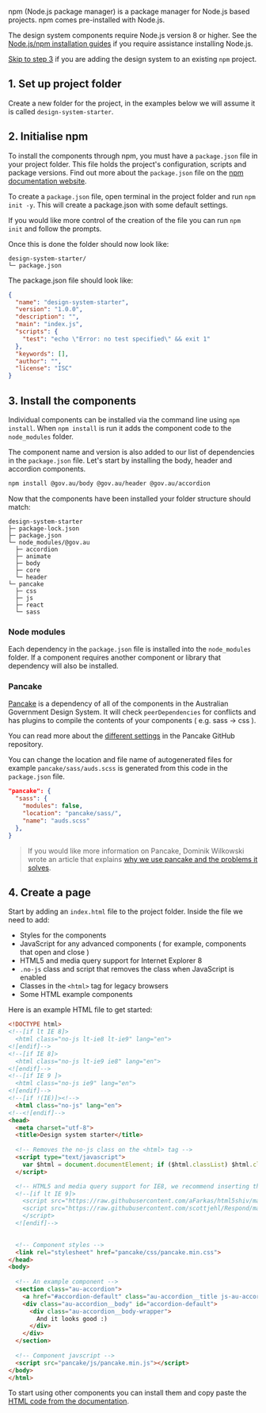 npm (Node.js package manager) is a package manager for Node.js based projects. npm comes pre-installed with Node.js.

The design system components require Node.js version 8 or higher. See the [Node.js/npm installation guides](https://docs.npmjs.com/getting-started/installing-node#install-npm--manage-npm-versions) if you require assistance installing Node.js.

[Skip to step 3](#3-install-the-components) if you are adding the design system to an existing `npm` project.


## 1. Set up project folder

Create a new folder for the project, in the examples below we will assume it is called `design-system-starter`.


## 2. Initialise npm

To install the components through npm, you must have a `package.json` file in your project folder. This file holds the project's configuration, scripts and package versions. Find out more about the `package.json` file on the [npm documentation website](https://docs.npmjs.com/files/package.json).

To create a `package.json` file, open terminal in the project folder and run `npm init -y`. This will create a package.json with some default settings.

If you would like more control of the creation of the file you can run `npm init` and follow the prompts.

Once this is done the folder should now look like:

```nocopy
design-system-starter/
└─ package.json
```

The package.json file should look like:

```json
{
  "name": "design-system-starter",
  "version": "1.0.0",
  "description": "",
  "main": "index.js",
  "scripts": {
    "test": "echo \"Error: no test specified\" && exit 1"
  },
  "keywords": [],
  "author": "",
  "license": "ISC"
}
```


## 3. Install the components

Individual components can be installed via the command line using `npm install`. When `npm install` is run it adds the component code to the `node_modules` folder.

The component name and version is also added to our list of dependencies in the `package.json` file. Let's start by installing the body, header and accordion components.

```bash
npm install @gov.au/body @gov.au/header @gov.au/accordion
```

Now that the components have been installed your folder structure should match:
```nocopy
design-system-starter
├─ package-lock.json
├─ package.json
└─ node_modules/@gov.au
  ├─ accordion
  ├─ animate
  ├─ body
  ├─ core
  └─ header
└─ pancake
  ├─ css
  ├─ js
  ├─ react
  └─ sass
```


### Node modules

Each dependency in the `package.json` file is installed into the `node_modules` folder. If a component requires another component or library that dependency will also be installed.


### Pancake

[Pancake](https://github.com/govau/pancake) is a dependency of all of the components in the Australian Government Design System. It will check `peerDependencies` for conflicts and has plugins to compile the contents of your components ( e.g. sass -> css ).

You can read more about the [different settings](https://github.com/govau/pancake#local-settings) in the Pancake GitHub repository.

You can change the location and file name of autogenerated files for example `pancake/sass/auds.scss` is generated from this code in the `package.json` file.
```json
"pancake": {
  "sass": {
    "modules": false,
    "location": "pancake/sass/",
    "name": "auds.scss"
  },
}
```

> If you would like more information on Pancake, Dominik Wilkowski wrote an article that explains [why we use pancake and the problems it solves](https://medium.com/dailyjs/npm-and-the-front-end-950c79fc22ce).


## 4. Create a page

Start by adding an `index.html` file to the project folder. Inside the file we need to add:
- Styles for the components
- JavaScript for any advanced components ( for example, components that open and close )
- HTML5 and media query support for Internet Explorer 8
- `.no-js` class and script that removes the class when JavaScript is enabled
- Classes in the `<html>` tag for legacy browsers
- Some HTML example components

Here is an example HTML file to get started:
```html
<!DOCTYPE html>
<!--[if lt IE 8]>
  <html class="no-js lt-ie8 lt-ie9" lang="en">
<![endif]-->
<!--[if IE 8]>
  <html class="no-js lt-ie9 ie8" lang="en">
<![endif]-->
<!--[if IE 9 ]>
  <html class="no-js ie9" lang="en">
<![endif]-->
<!--[if !(IE)]><!-->
  <html class="no-js" lang="en">
<!--<![endif]-->
<head>
  <meta charset="utf-8">
  <title>Design system starter</title>
  
  <!-- Removes the no-js class on the <html> tag -->
  <script type="text/javascript">
    var $html = document.documentElement; if ($html.classList) $html.classList.remove("no-js"), $html.classList.add("js"); else { var className = "no-js"; $html.className = $html.className.replace(new RegExp("(^|\\b)" + className.split(" ").join("|") + "(\\b|$)", "gi"), " "), $html.className += " js" }
  </script>

  <!-- HTML5 and media query support for IE8, we recommend inserting these inline -->
  <!--[if lt IE 9]>
    <script src="https://raw.githubusercontent.com/aFarkas/html5shiv/master/dist/html5shiv.min.js"></script>
    <script src="https://raw.githubusercontent.com/scottjehl/Respond/master/dest/respond.min.js">
    </script>
  <![endif]-->

  
  <!-- Component styles -->
  <link rel="stylesheet" href="pancake/css/pancake.min.css">
</head>
<body>
 
  <!-- An example component -->
  <section class="au-accordion">
    <a href="#accordion-default" class="au-accordion__title js-au-accordion" aria-controls="accordion-default" aria-expanded="true" role="tab" onclick="return AU.accordion.Toggle( this )">Wuhuu design system</a>
    <div class="au-accordion__body" id="accordion-default">
      <div class="au-accordion__body-wrapper">
        And it looks good :)
      </div>
    </div>
  </section>
 
  <!-- Component javscript -->
  <script src="pancake/js/pancake.min.js"></script>
</body>
</html>
```

To start using other components you can install them and copy paste the [HTML code from the documentation](/components/).
